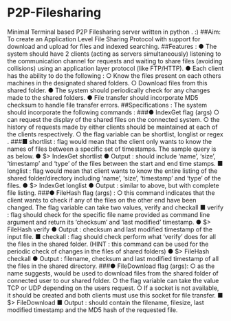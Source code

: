 # P2P-Filesharing
Minimal Terminal based P2P Filesharing server written in python . :)
##Aim:
To create an Application Level File Sharing Protocol with support for download and
upload for files and indexed searching.
##Features :
● The system should have 2 clients (acting as servers simultaneously)
listening to the communication channel for requests and waiting to share
files (avoiding collisions) using an application layer protocol (like FTP/HTTP).
● Each client has the ability to do the following :
○ Know the files present on each others machines in the
designated shared folders.
○ Download files from this shared folder.
● The system should periodically check for any changes made to the shared folders.
● File transfer should incorporate MD5 checksum to handle file transfer errors.
##Specifications :
The system should incorporate the following commands :
###● IndexGet flag (args)
○ can request the display of the shared files on the connected system.
○ the history of requests made by either clients should be maintained at
each of the clients respectively.
○ the flag variable can be shortlist, longlist or regex .
###■ shortlist :
flag would mean that the client only wants to know the
names of files between a specific set of timestamps. The sample
query
is as below.
● $> IndexGet shortlist <start time stamp> <end time stamp>
● Output : should include ‘name’, ‘size’, ‘timestamp’ and ‘type’ of the
files between the start and end time stamps.
■ longlist : flag would mean that client wants to know the entire listing of
the shared folder/directory including ‘name’, ‘size’, ‘timestamp’ and ‘type’ of the
files.
● $> IndexGet longlist
● Output : similar to above, but with complete file listing.
###● FileHash flag (args) :
○ this command indicates that the client wants to check if any of the files
on the other end have been changed. The flag variable can take two
values, verify
and checkall
■ verify : flag should check for the specific file name provided as
command line argument and return its ‘checksum’ and ‘last modified’
timestamp.
● $> FileHash verify <filename>
● Output : checksum and last modified timestamp of the input file.
■ checkall : flag should check perform what ‘verify’ does for all the files
in the shared folder.
(HINT : this command can be used for the periodic check of changes in
the files of shared folders)
● $> FileHash checkall
● Output : filename, checksum and last modified timestamp of all
the files in the shared directory.
###● FileDownload flag (args): ○ as the name suggests, would be used to download
files from the shared folder of connected user to our shared folder.
○ the flag variable can take the value TCP or UDP depending on the
users request.
○ If a socket is not available, it should be created and both clients must
use this socket for file transfer.
■ $> FileDownload <filename>
■ Output : should contain the filename, filesize, last modified timestamp
and the MD5 hash of the requested file.
